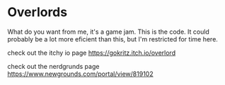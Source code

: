 # Overlords
What do you want from me, it's a game jam. This is the code. It could probably be a lot more eficient than this, but I'm restricted for time here.

check out the itchy io page
https://gokritz.itch.io/overlord

check out the nerdgrunds page
https://www.newgrounds.com/portal/view/819102
